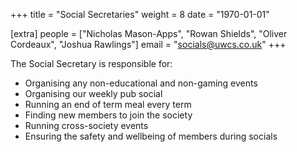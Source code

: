 +++
title = "Social Secretaries"
weight = 8
date = "1970-01-01"

[extra]
people = ["Nicholas Mason-Apps", "Rowan Shields", "Oliver Cordeaux", "Joshua Rawlings"]
email = "socials@uwcs.co.uk"
+++

The Social Secretary is responsible for:

- Organising any non-educational and non-gaming events
- Organising our weekly pub social
- Running an end of term meal every term
- Finding new members to join the society
- Running cross-society events
- Ensuring the safety and wellbeing of members during socials